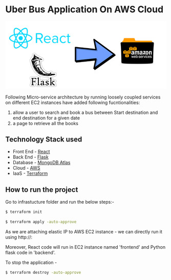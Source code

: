 # Uber Bus Application On AWS Cloud

![Architecture](https://github.com/PARTHSONI95/UberBusApp/blob/main/readme_image.png)

Following Micro-service architecture by running loosely coupled services on different EC2 instances have added following fucntionalities:

1) allow a user to search and book a bus between Start destination and end destination for a given date
2) a page to retrieve all the books

## Technology Stack used 

* Front End - [React](https://reactjs.org/)
* Back End  - [Flask](https://palletsprojects.com/p/flask/)
* Database  - [MongoDB Atlas](https://www.mongodb.com/cloud/atlas)
* Cloud     - [AWS](https://aws.amazon.com/)
* IaaS      - [Terraform](https://www.terraform.io/)

## How to run the project

Go to infrastucture folder and run the below steps:-

```bash
$ terraform init
```

```bash
$ terraform apply -auto-approve 
```

As we are attaching elastic IP to AWS EC2 instance - we can directly run it using http://<elastic-ip>:<port>

Moreover, React code will run in EC2 instance named 'frontend' and Python flask code in 'backend'.

To stop the application -

```bash
$ terraform destroy -auto-approve 
```
